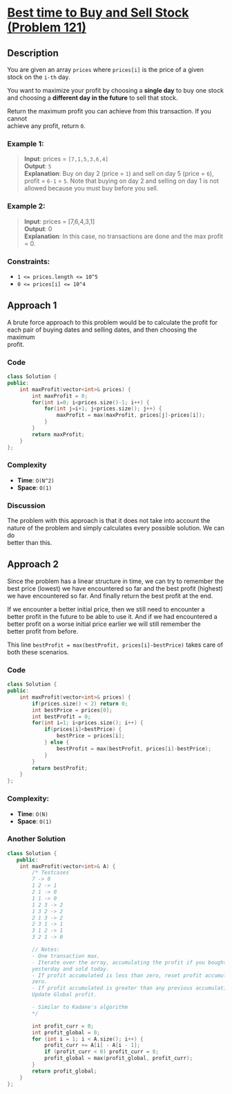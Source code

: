 # [Best time to Buy and Sell Stock (Problem 121)](https://leetcode.com/problems/best-time-to-buy-and-sell-stock/)

## Description

You are given an array `prices` where `prices[i]` is the price of a given  
stock on the `i-th` day.

You want to maximize your profit by choosing a **single day** to buy one stock  
and choosing a **different day in the future** to sell that stock.

Return the maximum profit you can achieve from this transaction. If you cannot  
achieve any profit, return `0`.

### Example 1:

> **Input**: prices = `[7,1,5,3,6,4]`  
> **Output**: `5`  
> **Explanation**: Buy on day 2 (price = `1`) and sell on day 5 (price = `6`),  
> profit = `6-1` = `5`. Note that buying on day 2 and selling on day 1 is not  
> allowed because you must buy before you sell.

### Example 2:

> **Input**: prices = [7,6,4,3,1]  
> **Output**: 0  
> **Explanation**: In this case, no transactions are done and the max profit
> = 0.

### Constraints:

- `1 <= prices.length <= 10^5`
- `0 <= prices[i] <= 10^4`

## Approach 1

A brute force approach to this problem would be to calculate the profit for  
each pair of buying dates and selling dates, and then choosing the maximum  
profit.

### Code

```cpp
class Solution {
public:
    int maxProfit(vector<int>& prices) {
        int maxProfit = 0;
        for(int i=0; i<prices.size()-1; i++) {
            for(int j=i+1; j<prices.size(); j++) {
                maxProfit = max(maxProfit, prices[j]-prices[i]);
            }
        }
        return maxProfit;
    }
};
```

### Complexity

- **Time**: `O(N^2)`
- **Space**: `O(1)`

### Discussion

The problem with this approach is that it does not take into account the  
nature of the problem and simply calculates every possible solution. We can do  
better than this.

## Approach 2

Since the problem has a linear structure in time, we can try to remember the  
best price (lowest) we have encountered so far and the best profit (highest)  
we have encountered so far. And finally return the best profit at the end.

If we encounter a better initial price, then we still need to encounter a  
better profit in the future to be able to use it. And if we had encountered a  
better profit on a worse initial price earlier we will still remember the  
better profit from before.

This line `bestProfit = max(bestProfit, prices[i]-bestPrice)` takes care of  
both these scenarios.

### Code

```cpp
class Solution {
public:
    int maxProfit(vector<int>& prices) {
        if(prices.size() < 2) return 0;
        int bestPrice = prices[0];
        int bestProfit = 0;
        for(int i=1; i<prices.size(); i++) {
            if(prices[i]<bestPrice) {
                bestPrice = prices[i];
            } else {
                bestProfit = max(bestProfit, prices[i]-bestPrice);
            }
        }
        return bestProfit;
    }
};
```

### Complexity:

- **Time**: `O(N)`
- **Space**: `O(1)`

### Another Solution

```cpp
class Solution {
   public:
    int maxProfit(vector<int>& A) {
        /* Testcases
        7 -> 0
        1 2 -> 1
        2 1 -> 0
        1 1 -> 0
        1 2 3 -> 2
        1 3 2 -> 2
        2 1 3 -> 2
        2 3 1 -> 1
        3 1 2 -> 1
        3 2 1 -> 0

        // Notes:
        - One transaction max.
        - Iterate over the array, accumulating the profit if you bought
        yesterday and sold today.
        - If profit accumulated is less than zero, reset profit accumulated to
        zero.
        - If profit accumulated is greater than any previous accumulation.
        Update Global profit.

        - Similar to Kadane's algorithm
        */

        int profit_curr = 0;
        int profit_global = 0;
        for (int i = 1; i < A.size(); i++) {
            profit_curr += A[i] - A[i - 1];
            if (profit_curr < 0) profit_curr = 0;
            profit_global = max(profit_global, profit_curr);
        }
        return profit_global;
    }
};
```
